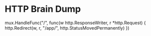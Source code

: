 # HTTP Brain Dump

mux.HandleFunc("/", func(w http.ResponseWriter, r *http.Request) {
    http.Redirect(w, r, "/app/", http.StatusMovedPermanently)
})